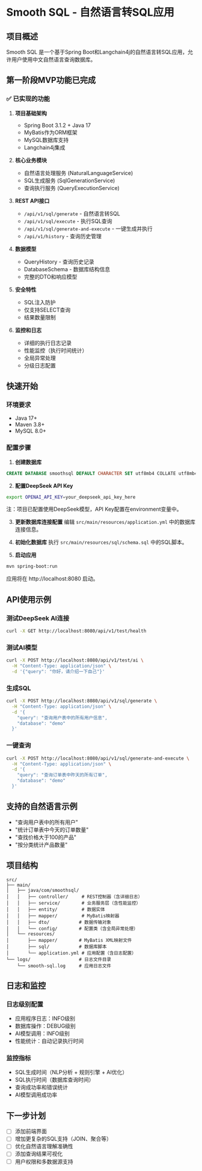 # Smooth SQL - 自然语言转SQL应用

## 项目概述
Smooth SQL 是一个基于Spring Boot和Langchain4j的自然语言转SQL应用，允许用户使用中文自然语言查询数据库。

## 第一阶段MVP功能已完成

### ✅ 已实现的功能
1. **项目基础架构**
   - Spring Boot 3.1.2 + Java 17
   - MyBatis作为ORM框架
   - MySQL数据库支持
   - Langchain4j集成

2. **核心业务模块**
   - 自然语言处理服务 (NaturalLanguageService)
   - SQL生成服务 (SqlGenerationService)
   - 查询执行服务 (QueryExecutionService)

3. **REST API接口**
   - `/api/v1/sql/generate` - 自然语言转SQL
   - `/api/v1/sql/execute` - 执行SQL查询
   - `/api/v1/sql/generate-and-execute` - 一键生成并执行
   - `/api/v1/history` - 查询历史管理

4. **数据模型**
   - QueryHistory - 查询历史记录
   - DatabaseSchema - 数据库结构信息
   - 完整的DTO和响应模型

5. **安全特性**
   - SQL注入防护
   - 仅支持SELECT查询
   - 结果数量限制

6. **监控和日志**
   - 详细的执行日志记录
   - 性能监控（执行时间统计）
   - 全局异常处理
   - 分级日志配置

## 快速开始

### 环境要求
- Java 17+
- Maven 3.8+
- MySQL 8.0+

### 配置步骤
1. **创建数据库**
```sql
CREATE DATABASE smoothsql DEFAULT CHARACTER SET utf8mb4 COLLATE utf8mb4_unicode_ci;
```

2. **配置DeepSeek API Key**
```bash
export OPENAI_API_KEY=your_deepseek_api_key_here
```
注：项目已配置使用DeepSeek模型，API Key配置在environment变量中。

3. **更新数据库连接配置**
编辑 `src/main/resources/application.yml` 中的数据库连接信息。

4. **初始化数据库**
执行 `src/main/resources/sql/schema.sql` 中的SQL脚本。

5. **启动应用**
```bash
mvn spring-boot:run
```

应用将在 http://localhost:8080 启动。

## API使用示例

### 测试DeepSeek AI连接
```bash
curl -X GET http://localhost:8080/api/v1/test/health
```

### 测试AI模型
```bash
curl -X POST http://localhost:8080/api/v1/test/ai \
  -H "Content-Type: application/json" \
  -d '{"query": "你好，请介绍一下自己"}'
```

### 生成SQL
```bash
curl -X POST http://localhost:8080/api/v1/sql/generate \
  -H "Content-Type: application/json" \
  -d '{
    "query": "查询用户表中的所有用户信息",
    "database": "demo"
  }'
```

### 一键查询
```bash
curl -X POST http://localhost:8080/api/v1/sql/generate-and-execute \
  -H "Content-Type: application/json" \
  -d '{
    "query": "查询订单表中昨天的所有订单",
    "database": "demo"
  }'
```

## 支持的自然语言示例
- "查询用户表中的所有用户"
- "统计订单表中今天的订单数量"
- "查找价格大于100的产品"
- "按分类统计产品数量"

## 项目结构
```
src/
├── main/
│   ├── java/com/smoothsql/
│   │   ├── controller/     # REST控制器（含详细日志）
│   │   ├── service/        # 业务服务层（含性能监控）
│   │   ├── entity/         # 数据实体
│   │   ├── mapper/         # MyBatis映射器
│   │   ├── dto/           # 数据传输对象
│   │   └── config/        # 配置类（含全局异常处理）
│   └── resources/
│       ├── mapper/        # MyBatis XML映射文件
│       ├── sql/           # 数据库脚本
│       └── application.yml # 应用配置（含日志配置）
└── logs/                  # 日志文件目录
    └── smooth-sql.log     # 应用日志文件
```

## 日志和监控

### 日志级别配置
- 应用程序日志：INFO级别
- 数据库操作：DEBUG级别  
- AI模型调用：INFO级别
- 性能统计：自动记录执行时间

### 监控指标
- SQL生成时间（NLP分析 + 规则引擎 + AI优化）
- SQL执行时间（数据库查询时间）
- 查询成功率和错误统计
- AI模型调用成功率

## 下一步计划
- [ ] 添加前端界面
- [ ] 增加更复杂的SQL支持（JOIN、聚合等）
- [ ] 优化自然语言理解准确性
- [ ] 添加查询结果可视化
- [ ] 用户权限和多数据源支持